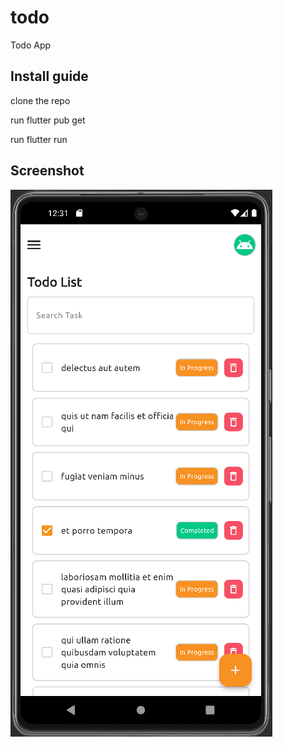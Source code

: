 # todo

Todo App

## Install guide 
clone the repo 

run flutter pub get

run flutter run

## Screenshot

![Todo app](./awaccc.png)
